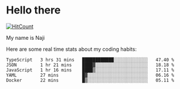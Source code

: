 # Hello there

[![HitCount](http://hits.dwyl.com/na-ji/na-ji.svg)](https://youtu.be/dQw4w9WgXcQ)

My name is Naji

Here are some real time stats about my coding habits:

<!--START_SECTION:waka-->
```text
TypeScript   3 hrs 31 mins   ████████████░░░░░░░░░░░░░   47.40 % 
JSON         1 hr 21 mins    ████▓░░░░░░░░░░░░░░░░░░░░   18.18 % 
JavaScript   1 hr 16 mins    ████▒░░░░░░░░░░░░░░░░░░░░   17.11 % 
YAML         27 mins         █▓░░░░░░░░░░░░░░░░░░░░░░░   06.16 % 
Docker       22 mins         █▒░░░░░░░░░░░░░░░░░░░░░░░   05.11 % 
```
<!--END_SECTION:waka-->
